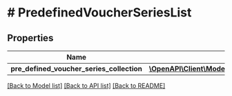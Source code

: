 # # PredefinedVoucherSeriesList

## Properties

Name | Type | Description | Notes
------------ | ------------- | ------------- | -------------
**pre_defined_voucher_series_collection** | [**\OpenAPI\Client\Model\PredefinedVoucherSeries[]**](PredefinedVoucherSeries.md) |  | [optional]

[[Back to Model list]](../../README.md#models) [[Back to API list]](../../README.md#endpoints) [[Back to README]](../../README.md)
